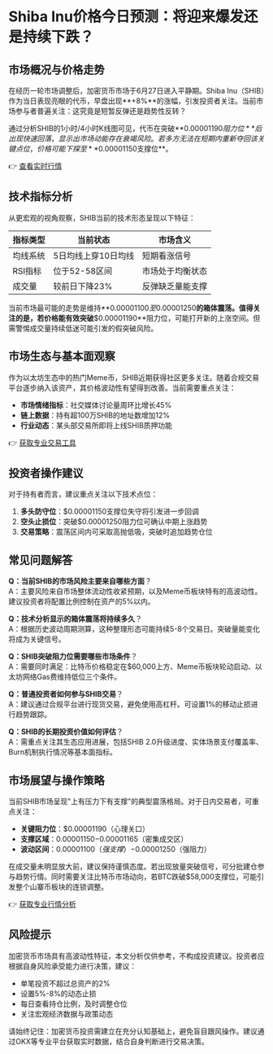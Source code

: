 # Shiba Inu价格今日预测：将迎来爆发还是持续下跌？

## 市场概况与价格走势

在经历一轮市场调整后，加密货币市场于6月27日进入平静期。Shiba Inu（SHIB）作为当日表现亮眼的代币，早盘出现**+8%**的涨幅，引发投资者关注。当前市场参与者普遍关注：这究竟是短暂反弹还是趋势性反转？

通过分析SHIB的1小时/4小时K线图可见，代币在突破**$0.00001190阻力位**后出现快速回落，显示出市场动能存在衰竭风险。若多方无法在短期内重新夺回该关键点位，价格可能下探至**$0.00001150支撑位**。

👉 [查看实时行情](https://bit.ly/okx_welcome)

## 技术指标分析

从更宏观的视角观察，SHIB当前的技术形态呈现以下特征：

| 指标类型 | 当前状态 | 市场含义 |
|---------|---------|---------|
| 均线系统 | 5日均线上穿10日均线 | 短期看涨信号 |
| RSI指标 | 位于52-58区间 | 市场处于均衡状态 |
| 成交量 | 较前日下降23% | 反弹缺乏量能支撑 |

当前市场最可能的走势是维持**$0.00001100至$0.00001250**的箱体震荡。值得关注的是，若价格能有效突破**$0.00001190**阻力位，可能打开新的上涨空间。但需警惕成交量持续低迷可能引发的假突破风险。

## 市场生态与基本面观察

作为以太坊生态中的热门Meme币，SHIB近期获得社区更多关注。随着合规交易平台逐步纳入该资产，其价格波动性有望得到改善。当前需要重点关注：

- **市场情绪指标**：社交媒体讨论量周环比增长45%
- **链上数据**：持有超100万SHIB的地址数增加12%
- **行业动态**：某头部交易所即将上线SHIB质押功能

👉 [获取专业交易工具](https://bit.ly/okx_welcome)

## 投资者操作建议

对于持有者而言，建议重点关注以下技术点位：

1. **多头防守位**：$0.00001150支撑位失守将引发进一步回调
2. **空头止损位**：突破$0.00001250阻力位可确认中期上涨趋势
3. **交易策略**：震荡区间内可采取高抛低吸，突破时追加趋势仓位

## 常见问题解答

**Q：当前SHIB的市场风险主要来自哪些方面**？  
A：主要风险来自市场整体流动性收紧预期，以及Meme币板块特有的高波动性。建议投资者将配置比例控制在资产的5%以内。

**Q：技术分析显示的箱体震荡将持续多久**？  
A：根据历史波动周期测算，这种整理形态可能持续5-8个交易日。突破量能变化将成为关键信号。

**Q：SHIB突破阻力位需要哪些市场条件**？  
A：需要同时满足：比特币价格稳定在$60,000上方、Meme币板块轮动启动、以太坊网络Gas费维持低位三个条件。

**Q：普通投资者如何参与SHIB交易**？  
A：建议通过合规平台进行现货交易，避免使用高杠杆。可设置1%的移动止损进行趋势跟踪。

**Q：SHIB的长期投资价值如何评估**？  
A：需重点关注其生态应用进展，包括SHIB 2.0升级进度、实体场景支付覆盖率、Burn机制执行情况等基本面指标。

## 市场展望与操作策略

当前SHIB市场呈现"上有压力下有支撑"的典型震荡格局。对于日内交易者，可重点关注：

- **关键阻力位**：$0.00001190（心理关口）
- **支撑区域**：$0.00001150-$0.00001165（密集成交区）
- **波动区间**：$0.00001100（强支撑）-$0.00001250（强阻力）

在成交量未明显放大前，建议保持谨慎态度。若出现放量突破信号，可分批建仓参与趋势行情。同时需要关注比特币市场动向，若BTC跌破$58,000支撑位，可能引发整个山寨币板块的连锁调整。

👉 [获取专业行情分析](https://bit.ly/okx_welcome)

## 风险提示

加密货币市场具有高波动性特征，本文分析仅供参考，不构成投资建议。投资者应根据自身风险承受能力进行决策，建议：

- 单笔投资不超过总资产的2%
- 设置5%-8%的动态止损
- 每日查看持仓比例，及时调整仓位
- 关注宏观经济数据与政策动态

请始终记住：加密货币投资需建立在充分认知基础上，避免盲目跟风操作。建议通过OKX等专业平台获取实时数据，结合自身判断进行交易决策。